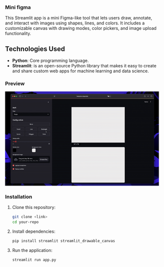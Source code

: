 ### Mini figma

This Streamlit app is a mini Figma-like tool that lets users draw, annotate, and interact with images using shapes, lines, and colors. It includes a customizable canvas with drawing modes, color pickers, and image upload functionality.

## Technologies Used
- **Python**: Core programming language.
- **Streamlit**: is an open-source Python library that makes it easy to create and share custom web apps for machine learning and data science.

### Preview

![Project Preview](demo.gif)


### Installation

1. Clone this repository:
   ```bash
   git clone <link>
   cd your-repo
   ```
2. Install dependencies:
   ```bash
   pip install streamlit streamlit_drawable_canvas
   ```
3. Run the application:
   ```bash
   streamlit run app.py  
   ```
